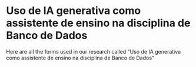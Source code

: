 # Uso de IA generativa como assistente de ensino na disciplina de Banco de Dados
 Here are all the forms used in our research called "Uso de IA generativa como assistente de ensino na disciplina de Banco de Dados"
